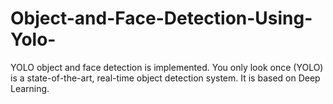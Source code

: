 # Object-and-Face-Detection-Using-Yolo-
YOLO object and face detection is implemented. You only look once (YOLO) is a state-of-the-art, real-time object detection system. It is based on Deep Learning.
